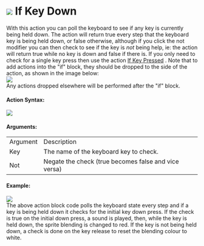 #  ![](https://gms.magecorn.com/Manual/assets/Images/Scripting_Reference/Drag_And_Drop/Reference/Mouse_And_Keyboard/i_KeyboardMouse_KeyDown.png) If Key Down

With this action you can poll the keyboard to see if any key is
currently being held down. The action will return true every step that
the keyboard key is being held down, or false otherwise, although if you
click the not modifier you can then check to see if the key is *not*
being help, ie: the action will return true while no key is down and
false if there is. If you only need to check for a single key press then
use the action [If Key Pressed](If_Key_Pressed) . Note that to add
actions into the "if" block, they should be dropped to the side of the
action, as shown in the image below:  
![](https://gms.magecorn.com/Manual/assets/Images/Scripting_Reference/Drag_And_Drop/Reference/Mouse_And_Keyboard/a_If_KeyDrop.png)  
Any actions dropped elsewhere will be performed after the "if" block.

#### Action Syntax:

  
![](https://gms.magecorn.com/Manual/assets/Images/Scripting_Reference/Drag_And_Drop/Reference/Mouse_And_Keyboard/a_KeyboardMouse_KeyDown.png)  

#### Arguments:

|          |                                                      |
|----------|------------------------------------------------------|
| Argument | Description                                          |
| Key      | The name of the keyboard key to check.               |
| Not      | Negate the check (true becomes false and vice versa) |

#### Example:

  
![](https://gms.magecorn.com/Manual/assets/Images/Scripting_Reference/Drag_And_Drop/Reference/Mouse_And_Keyboard/e_KeyboardMouse_KeyDown.png)  
The above action block code polls the keyboard state every step and if a
key is being held down it checks for the initial key down press. If the
check is true on the initial down press, a sound is played, then, while
the key is held down, the sprite blending is changed to red. If the key
is not being held down, a check is done on the key release to reset the
blending colour to white.
